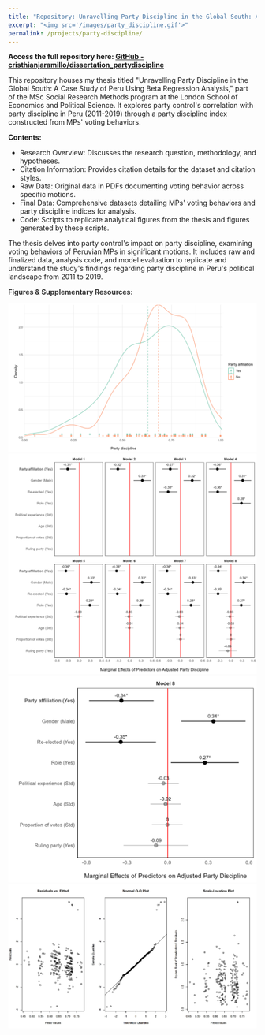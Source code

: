 ```yaml
---
title: "Repository: Unravelling Party Discipline in the Global South: A Case Study of Peru Using Beta Regression Analysis"
excerpt: "<img src='/images/party_discipline.gif'>"
permalink: /projects/party-discipline/
---
```


**Access the full repository here: [GitHub - cristhianjaramillo/dissertation_partydiscipline](https://github.com/cristhianjaramillo/dissertation_partydiscipline)**

This repository houses my thesis titled "Unravelling Party Discipline in the Global South: A Case Study of Peru Using Beta Regression Analysis," part of the MSc Social Research Methods program at the London School of Economics and Political Science. It explores party control's correlation with party discipline in Peru (2011-2019) through a party discipline index constructed from MPs' voting behaviors.

**Contents:**

-   Research Overview: Discusses the research question, methodology, and hypotheses.
-   Citation Information: Provides citation details for the dataset and citation styles.
-   Raw Data: Original data in PDFs documenting voting behavior across specific motions.
-   Final Data: Comprehensive datasets detailing MPs' voting behaviors and party discipline indices for analysis.
-   Code: Scripts to replicate analytical figures from the thesis and figures generated by these scripts.

The thesis delves into party control's impact on party discipline, examining voting behaviors of Peruvian MPs in significant motions. It includes raw and finalized data, analysis code, and model evaluation to replicate and understand the study's findings regarding party discipline in Peru's political landscape from 2011 to 2019.

**<span style='color:#333333'>Figures & Supplementary Resources:</span>**

<img src="/images/density_plot.jpg"/>

<img src="/images/model_full.jpg"/>

<img src="/images/model8.jpg"/>

<img src="/images/evaluation.jpg"/>
